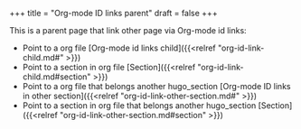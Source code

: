 +++
title = "Org-mode ID links parent"
draft = false
+++

This is a parent page that link other page via Org-mode id links:

-   Point to a org file [Org-mode id links child]({{<relref "org-id-link-child.md#" >}})
-   Point to a section in org file [Section]({{<relref "org-id-link-child.md#section" >}})
-   Point to a org file that belongs another hugo\_section [Org-mode ID links in other section]({{<relref "org-id-link-other-section.md#" >}})
-   Point to a section in org file that belongs another hugo\_section [Section]({{<relref "org-id-link-other-section.md#section" >}})